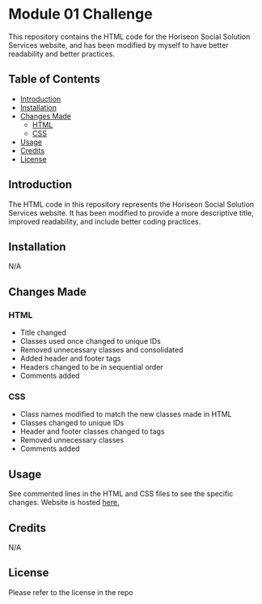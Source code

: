 # Module 01 Challenge

This repository contains the HTML code for the Horiseon Social Solution Services website, and has been modified by myself to have better readability and better practices.

## Table of Contents

- [Introduction](#introduction)
- [Installation](#installation)
- [Changes Made](#changes-made)
  - [HTML](#html)
  - [CSS](#css)
- [Usage](#usage)
- [Credits](#credits)
- [License](#license)

## Introduction

The HTML code in this repository represents the Horiseon Social Solution Services website. It has been modified to provide a more descriptive title, improved readability, and include better coding practices.

## Installation

N/A

## Changes Made

### HTML

- Title changed
- Classes used once changed to unique IDs
- Removed unnecessary classes and consolidated
- Added header and footer tags
- Headers changed to be in sequential order
- Comments added

### CSS

- Class names modified to match the new classes made in HTML
- Classes changed to unique IDs
- Header and footer classes changed to tags
- Removed unnecessary classes
- Comments added

## Usage

See commented lines in the HTML and CSS files to see the specific changes. Website is hosted [here.](https://nephh.github.io/module-01-challenge)

## Credits

N/A

## License

Please refer to the license in the repo
